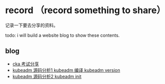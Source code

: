 # record （record something to share）

记录一下要去分享的资料。

todo: i will build a website blog to show these contents.

## blog

- [cka 考试分享](./blog/cka%20考试资料梳理/cka%20考试资料梳理.md)
- [kubeadm 源码分析1 kubeadm 编译 kubeadm version](./kubeadm%20源码分析1%20kubeadm%20编译、kubeadm%20version%20/kubeadm%20源码分析.md)
- [kubeadm 源码分析2 kubeadm init](./kubeadm%20源码分析1%20kubeadm%20编译、kubeadm%20version%20/kubeadm%20源码分析2%20kubeadm%20init.md)